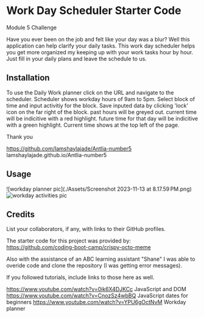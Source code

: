 # Work Day Scheduler Starter Code
Module 5 Challenge

Have you ever been on the job and felt like your day was a blur?
Well this application can help clarify your daily tasks.
This work day scheduler helps you get more organized my keeping up with your 
work tasks hour by hour. Just fill in your daily plans and leave the schedule to us.

## Installation

To use the Daily Work planner click on the URL and navigate to the scheduler. 
Scheduler shows workday hours of 9am to 5pm. 
Select block of time and input activitiy for the block. Save inputed data by clicking 'lock' icon on the far right of the block.
past hours will be greyed out.
current time will be indicitive with a red highlight.
future time for that day will be indicitive with a green highlight. 
Current time shows at the top left of the page. 

Thank you 

https://github.com/Iamshaylajade/Antlia-number5
Iamshaylajade.github.io/Antlia-number5


## Usage

![workday planner pic](./Assets/Screenshot 2023-11-13 at 8.17.59 PM.png)
![workday activities pic](./Assets/Screenshot%202023-11-13%20at%208.20.00 PM.png)


## Credits

List your collaborators, if any, with links to their GitHub profiles.

The starter code for this project was provided by:
https://github.com/coding-boot-camp/crispy-octo-meme

Also with the assistance of an ABC learning assistant "Shane" I was able to overide code and clone the repository (I was getting error messages).

If you followed tutorials, include links to those here as well.

https://www.youtube.com/watch?v=0ik6X4DJKCc JavaScript and DOM 
https://www.youtube.com/watch?v=CnozSz4wbBQ JavaScript dates for beginners
https://www.youtube.com/watch?v=YPU6gOctNvM Workday planner


